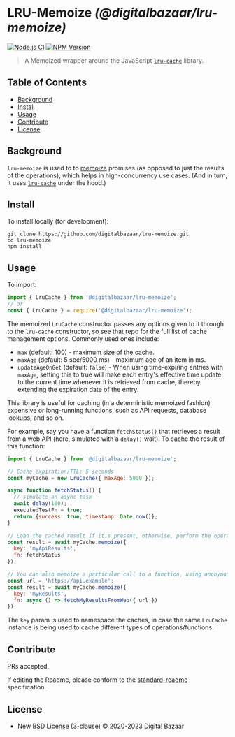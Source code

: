 # LRU-Memoize _(@digitalbazaar/lru-memoize)_

[![Node.js CI](https://github.com/digitalbazaar/lru-memoize/workflows/Node.js%20CI/badge.svg)](https://github.com/digitalbazaar/lru-memoize/actions?query=workflow%3A%22Node.js+CI%22)
[![NPM Version](https://img.shields.io/npm/v/@digitalbazaar/lru-memoize.svg)](https://npm.im/@digitalbazaar/lru-memoize)

> A Memoized wrapper around the JavaScript [`lru-cache`](https://www.npmjs.com/package/lru-cache) library.

## Table of Contents

- [Background](#background)
- [Install](#install)
- [Usage](#usage)
- [Contribute](#contribute)
- [License](#license)

## Background

`lru-memoize` is used to
to [memoize](https://en.wikipedia.org/wiki/Memoization) promises
(as opposed to just the results of the operations),
which helps in high-concurrency use cases. (And in turn, it uses
[`lru-cache`](https://www.npmjs.com/package/lru-cache) under the hood.)

## Install

To install locally (for development):

```
git clone https://github.com/digitalbazaar/lru-memoize.git
cd lru-memoize
npm install
```

## Usage

To import:

```js
import { LruCache } from '@digitalbazaar/lru-memoize';
// or
const { LruCache } = require('@digitalbazaar/lru-memoize');
```

The memoized `LruCache` constructor passes any options given to it through to
the `lru-cache` constructor, so  see that repo for the full list of cache
management options. Commonly used ones include:

* `max` (default: 100) - maximum size of the cache.
* `maxAge` (default: 5 sec/5000 ms) - maximum age of an item in ms.
* `updateAgeOnGet` (default: `false`) - When using time-expiring entries with
  `maxAge`, setting this to true will make each entry's effective time update to
  the current time whenever it is retrieved from cache, thereby extending the
  expiration date of the entry.

This library is useful for caching (in a deterministic memoized fashion) expensive or long-running functions, such as
API requests, database lookups, and so on.

For example, say you have a function `fetchStatus()` that retrieves a result from a web API (here, simulated with a
`delay()` wait). To cache the result of this function:

```js
import { LruCache } from '@digitalbazaar/lru-memoize';

// Cache expiration/TTL: 5 seconds
const myCache = new LruCache({ maxAge: 5000 });

async function fetchStatus() {
  // simulate an async task
  await delay(100);
  executedTestFn = true;
  return {success: true, timestamp: Date.now()};
}

// Load the cached result if it's present, otherwise, perform the operation
const result = await myCache.memoize({
  key: 'myApiResults',
  fn: fetchStatus
});

// You can also memoize a particular call to a function, using anonymous arrow functions:
const url = 'https://api.example';
const result = await myCache.memoize({
  key: 'myResults',
  fn: async () => fetchMyResultsFromWeb({ url })
});
```

The `key` param is used to namespace the caches, in case the same `LruCache` instance is being used to cache different
types of operations/functions.

## Contribute

PRs accepted.

If editing the Readme, please conform to the
[standard-readme](https://github.com/RichardLitt/standard-readme) specification.

## License
* New BSD License (3-clause) © 2020-2023 Digital Bazaar
